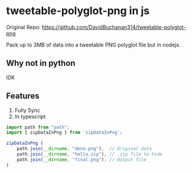# tweetable-polyglot-png in js

Original Repo: https://github.com/DavidBuchanan314/tweetable-polyglot-png

Pack up to 3MB of data into a tweetable PNG polyglot file but in nodejs.

## Why not in python
IDK

## Features
1. Fully Sync
2. In typescript

```js
import path from "path";
import { zipDataInPng } from 'zipDataInPng';

zipDataInPng (
    path.join(__dirname, "deno.png"),  // Original data
    path.join(__dirname, "hello.zip"), // .zip file to hide
    path.join(__dirname, "final.png"), // Output file
)
```